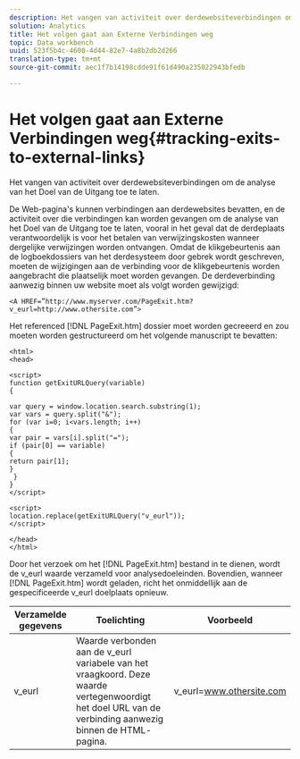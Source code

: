 ```yaml
---
description: Het vangen van activiteit over derdewebsiteverbindingen om de analyse van het Doel van de Uitgang toe te laten.
solution: Analytics
title: Het volgen gaat aan Externe Verbindingen weg
topic: Data workbench
uuid: 523f5b4c-4600-4d44-82e7-4a8b2db2d266
translation-type: tm+mt
source-git-commit: aec1f7b14198cdde91f61d490a235022943bfedb

---
```



# Het volgen gaat aan Externe Verbindingen weg{#tracking-exits-to-external-links}

Het vangen van activiteit over derdewebsiteverbindingen om de analyse van het Doel van de Uitgang toe te laten.

De Web-pagina&#39;s kunnen verbindingen aan derdewebsites bevatten, en de activiteit over die verbindingen kan worden gevangen om de analyse van het Doel van de Uitgang toe te laten, vooral in het geval dat de derdeplaats verantwoordelijk is voor het betalen van verwijzingskosten wanneer dergelijke verwijzingen worden ontvangen. Omdat de klikgebeurtenis aan de logboekdossiers van het derdesysteem door gebrek wordt geschreven, moeten de wijzigingen aan de verbinding voor de klikgebeurtenis worden aangebracht die plaatselijk moet worden gevangen. De derdeverbinding aanwezig binnen uw website moet als volgt worden gewijzigd:

```
<A HREF=”http://www.myserver.com/PageExit.htm?v_eurl=http://www.othersite.com”>
```

Het referenced [!DNL PageExit.htm] dossier moet worden gecreeerd en zou moeten worden gestructureerd om het volgende manuscript te bevatten:

```
<html> 
<head> 
 
<script> 
function getExitURLQuery(variable) 
{ 
 
var query = window.location.search.substring(1); 
var vars = query.split("&"); 
for (var i=0; i<vars.length; i++) 
{ 
var pair = vars[i].split("="); 
if (pair[0] == variable) 
{ 
return pair[1]; 
} 
 }  
} 
</script> 
 
<script> 
location.replace(getExitURLQuery("v_eurl")); 
</script>  
 
</head> 
</html>
```

Door het verzoek om het [!DNL PageExit.htm] bestand in te dienen, wordt de v_eurl waarde verzameld voor analysedoeleinden. Bovendien, wanneer [!DNL PageExit.htm] wordt geladen, richt het onmiddellijk aan de gespecificeerde v_eurl doelplaats opnieuw.

| Verzamelde gegevens | Toelichting | Voorbeeld |
|---|---|---|
| v_eurl | Waarde verbonden aan de v_eurl variabele van het vraagkoord. Deze waarde vertegenwoordigt het doel URL van de verbinding aanwezig binnen de HTML- pagina. | v_eurl=www.othersite.com |

